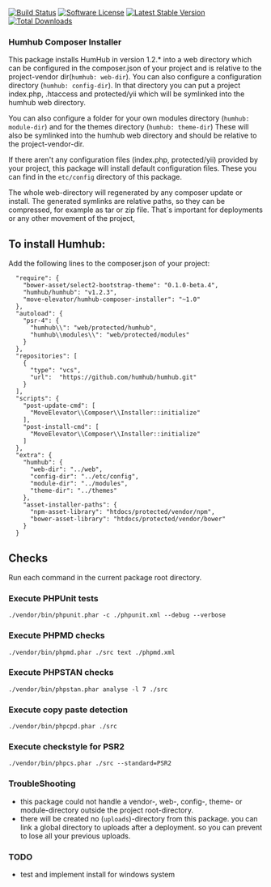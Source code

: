 [![Build Status](https://travis-ci.org/move-elevator/humhub-composer-installer.svg?branch=master)](https://travis-ci.org/move-elevator/humhub-composer-installer)
[![Software License](https://img.shields.io/badge/license-MIT-brightgreen.svg)](LICENSE)
[![Latest Stable Version](https://poser.pugx.org/move-elevator/humhub-composer-installer/v/stable)](https://packagist.org/packages/move-elevator/humhub-composer-installer)
[![Total Downloads](https://poser.pugx.org/move-elevator/humhub-composer-installer/downloads)](https://packagist.org/packages/move-elevator/humhub-composer-installer)

### Humhub Composer Installer

This package installs HumHub in version 1.2.* into a web directory which can be configured in the composer.json of your project and is relative to the project-vendor dir(`humhub: web-dir`).
You can also configure a configuration directory (`humhub: config-dir`). In that directory you can put a project index.php, .htaccess and protected/yii which will be symlinked into the humhub web directory.

You can also configure a folder for your own modules directory (`humhub: module-dir`) and  for the themes directory (`humhub: theme-dir`) These will also be symlinked into the humhub web directory and should be relative to the project-vendor-dir.

If there aren't any configuration files (index.php, protected/yii) provided by your project, this package will install default configuration files. These you can find in the `etc/config` directory of this package.

The whole web-directory will regenerated by any composer update or install. The generated symlinks are relative paths, so they can be compressed, for example as tar or zip file. That´s important for deployments or any other movement of the project,  

## To install Humhub:
Add the following lines to the composer.json of your project:
```
  "require": {
    "bower-asset/select2-bootstrap-theme": "0.1.0-beta.4",
    "humhub/humhub": "v1.2.3",
    "move-elevator/humhub-composer-installer": "~1.0"
  },
  "autoload": {
    "psr-4": {
      "humhub\\": "web/protected/humhub",
      "humhub\\modules\\": "web/protected/modules"
    }
  },
  "repositories": [
    {
      "type": "vcs",
      "url":  "https://github.com/humhub/humhub.git"
    }
  ],
  "scripts": {
    "post-update-cmd": [
      "MoveElevator\\Composer\\Installer::initialize"
    ],  
    "post-install-cmd": [
      "MoveElevator\\Composer\\Installer::initialize"
    ]  
  },
  "extra": {
    "humhub": {
      "web-dir": "../web",
      "config-dir": "../etc/config",
      "module-dir": "../modules",
      "theme-dir": "../themes"
    },
    "asset-installer-paths": {
      "npm-asset-library": "htdocs/protected/vendor/npm",
      "bower-asset-library": "htdocs/protected/vendor/bower"
    }
  }
```


## Checks
Run each command in the current package root directory.

### Execute PHPUnit tests

```
./vendor/bin/phpunit.phar -c ./phpunit.xml --debug --verbose
```

### Execute PHPMD checks

```
./vendor/bin/phpmd.phar ./src text ./phpmd.xml
```

### Execute PHPSTAN checks

```
./vendor/bin/phpstan.phar analyse -l 7 ./src
```

### Execute copy paste detection

```
./vendor/bin/phpcpd.phar ./src 
```

### Execute checkstyle for PSR2

```
./vendor/bin/phpcs.phar ./src --standard=PSR2 
```

### TroubleShooting

- this package could not handle a vendor-, web-, config-, theme- or module-directory outside the project root-directory.
- there will be created no (`uploads`)-directory from this package. you can link a global directory to uploads after a deployment. so you can prevent to lose all your previous uploads. 

### TODO

- test and implement install for windows system

